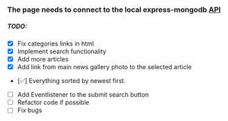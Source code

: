 
### The page needs to connect to the local express-mongodb [API](https://github.com/arionkosturi/api-v2)


##### TODO:
+ [x] Fix categories links in html
+ [x] Implement search functionality
+ [x] Add more articles
+ [x] Add link from main news gallery photo to the selected article
+ [:white_check_mark:] Everything sorted by newest first.
+ [ ] Add Eventlistener to the submit search button 
+ [ ] Refactor code if possible
+ [ ] Fix bugs
